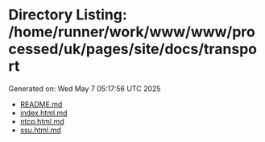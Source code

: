 # Directory Listing: /home/runner/work/www/www/processed/uk/pages/site/docs/transport
Generated on: Wed May  7 05:17:56 UTC 2025

- [README.md](README.md)
- [index.html.md](index.html.md)
- [ntcp.html.md](ntcp.html.md)
- [ssu.html.md](ssu.html.md)
